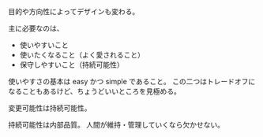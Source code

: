 目的や方向性によってデザインも変わる。

主に必要なのは、

- 使いやすいこと
- 使いたくなること（よく愛されること）
- 保守しやすいこと（持続可能性）

使いやすさの基本は easy かつ simple であること。
この二つはトレードオフになることもあるけど、ちょうどいいところを見極める。

変更可能性は持続可能性。

持続可能性は内部品質。
人間が維持・管理していくなら欠かせない。
